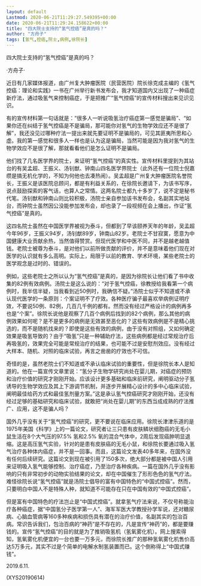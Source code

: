 ```yaml
---
layout: default
Lastmod: 2020-06-21T11:29:27.549395+00:00
date: 2020-06-21T11:29:24.158622+00:00
title: "四大院士支持的“氢气控癌”是真的吗？"
author: "方舟子"
tags: [氢气,控癌,院士,病例,徐院长]
---
```


四大院士支持的“氢气控癌”是真的吗？

·方舟子·

近日有几家媒体报道，由广州复大肿瘤医院（民营医院）院长徐克成主编的《氢气控癌：理论和实践》一书在广州举行新书发布会，我才知道国内又出现了一种癌症新疗法，通过吸氢气来控制癌症，于是把推广“氢气控癌”的宣传材料搜出来见识见识。

有的宣传材料第一句话就是：“很多人一听说吸氢治疗癌症第一感觉是骗局”、“如果你还在纠结于氢气控癌是不是骗局，那可能你对氢气的生物学效应还不是很了解”，我还没见过哪种疗法一提出来就先要证明不是骗局的，可见其匪夷所思和心虚。我的第一感觉和很多人一样也是认为这是骗局，当然可能是因为我对氢气的生物学效应不是很了解，那就看看他们是怎么证明不是骗局。

他们找了几名医学界的院士，来证明“氢气控癌”的真实性。宣传材料里提到为其站台的有吴孟超、王振义、汤钊猷、钟南山四名医学界院士（此外还有一位院士倪嘉缵是搞无机化学的，不知为何他也去凑热闹）。吴孟超是广州复大肿瘤医院名誉院长，王振义是该医院总顾问，都是有利益关系的，在徐院长邀请下，为该书写序，说点鼓励探索的客气话，也算人之常情。这两名院士都九十多岁了，说不定是秘书代笔。汤钊猷和钟南山则比较积极，汤院士亲自参加该书发布会，名副其实地站台，而钟院士虽然因公没能参加发布会，却也录了一段视频在会上播出，作证“氢气控癌”是真的。

这四名院士虽然在中国医学界被视为泰斗，但都到了早该颐养天年的年龄，吴孟超今年96岁，王振义94岁，汤钊猷89岁，钟南山82岁。老院士不甘寂寞，愿意为中国健康大业贡献余热，当然值得赞赏。但现代医学和中医不同，并不是越老越值钱。老院士被尊为泰斗，是对他们以前所做贡献的评价，并不是意味着他们现在对医学的认识就有多么高明。实际上，局限于以前的教育、学术环境，某些老院士的医学观念是过时的、错误的。

例如，这些老院士之所以认为“氢气控癌”是真的，是因为徐院长让他们看了书中收集的82例有效病例。汤院士是这么说的：“对于氢气控癌，徐教授给我看第一个病例时，我半信半疑，当我看到近50例时，我确信不疑。”汤院士似乎不知道或不承认现代医学的一条原则：个案证明不了疗效。各种医疗骗子最喜欢举病例证明疗效，不要说50例、82例，几百几千例的都有。然而没有经过严格设计的病例再多也是“个案”。徐院长说他是观察了几百个病例后找到的82个病例，那么其他的病例效果如何呢？是不是更多的病例是无效甚至恶化的？这些有效病例是不是精心挑选的，而不是随机找来的？即使是这些有效的病例，由于没有对照组，又如何确定效果是吸氢导致的？由于“吸氢”只是一种辅助疗法，这些病例都是经过常规治疗后再吸氢的，效果完全可能是常规治疗的结果，也可能不过是安慰剂效应。没有经过大样本、随机、对照的临床试验，再言之凿凿的疗效也不可信。

奇怪的是，虽然老院士们不知道或不承认临床试验的重要性，但是徐院长本人是知道的。他在一篇宣传文章里说：“氢分子生物学研究尚处在婴儿期，对癌症的预防和治疗价值的研究才刚刚开始。应该设计更多基础和临床前研究，阐明驱动分子氢诱导的生物学效应及其上下游调节机制，并逐步开展精心设计的多中心临床试验，阐明最佳给药方式和最佳氢剂量方案。”这是承认氢气控癌研究才刚刚开始，还没有经过足够的基础研究和临床试验，就敢把“尚处在婴儿期”的东西当成成熟的疗法推广、应用，这不是骗人吗？

国外几乎没有关于“氢气控癌”的研究，更不要说在临床应用。徐院长津津乐道的是1975年美国《科学》上的一篇论文，研究者让三只患有皮肤鳞状细胞癌的无毛小鼠生活在8个大气压的97.5% 氢和2.5% 氧的混合气体中，2周后发现癌肿明显退缩。这是高压氢气实验，针对的是患有皮肤癌的无毛小鼠，和徐院长要通过吸入氢气治疗各种体内癌症，并不是一回事。而且，这篇论文发表40多年来，在国外没有任何后续研究。这篇论文到现在被引用了150多次，绝大部分都是被中国人引用来证明吸入氢气能够控制、治疗癌症，乃至治疗各种疾病。一篇在国外几乎没有影响的只有非常初步的动物实验结果的论文，却在中国催生了形形色色的氢气疗法。难怪徐院长说“氢气控癌”就是汤院士倡导的富有中国特色的“中国式控癌”。然而，只要明白中国人不是特殊人种，就知道不可能存在只在中国有效的“中国式控癌”。

但是富有中国特色的疗法岂止是“中国式控癌”。就拿氢气疗法来说，不仅号称能治疗各种癌症，据“中国氢分子医学第一人”、海军军医大学教授孙学军说，还对糖尿病、心脑血管病等160多种疾病和损伤具有潜在的治疗价值，名副其实的包治百病。常识告诉我们，包治百病的“神药”是不存在的，凡是宣传“神药”的，都是要赚钱的。宣传“氢气控癌”的目的就是为了推销吸氢机（氢氧雾化机）。网上搜索得知，氢氧雾化机便宜的一台也要一万多元，而徐院长推广的那种氢氧雾化机售价高达5万多元，其实不过是个简单的电解水制氢装置而已。这个倒称得上“中国式赚钱”。

2019.6.11.

(XYS20190614)

